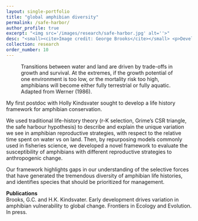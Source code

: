 ```yaml
---
layout: single-portfolio
title: "global amphibian diversity"
permalink: /safe-harbor/
author_profile: true
excerpt: "<img src='/images/research/safe-harbor.jpg' alt=''>"
desc: "<small><cite>Image credit: George Brooks</cite></small> <p>Developing a life-history framework to inform species assessments and prioritize conservation efforts</p>"
collection: research
order_number: 10
---
```


<figure class="align-right">
  <img src="{{ site.url }}{{ site.baseurl }}/images/research/mu_g.jpg" alt="">
  <figcaption>Transitions between water and land are driven by trade-offs in growth and survival. At the extremes, if the growth potential of one environment is too low, or the mortality risk too high, amphibians will become either fully terrestrial or fully aquatic. Adapted from Werner (1986).</figcaption>
</figure> 

My first postdoc with Holly Kindsvater sought to develop a life history framework for amphibian conservation. 

We used traditional life-history theory (r-K selection, Grime’s CSR triangle, the safe harbour hypothesis) to describe and explain the unique variation we see in amphibian reproductive strategies, with respect to the relative time spent on water vs on land. Then, by repurposing models commonly used in fisheries science, we developed a novel framework to evaluate the susceptibility of amphibians with different reproductive strategies to anthropogenic change. 

Our framework highlights gaps in our understanding of the selective forces that have generated the tremendous diversity of amphibian life histories, and identifies species that should be prioritized for management.

**Publications**\
Brooks, G.C. and H.K. Kindsvater. Early development drives variation in amphibian vulnerability to global change. Frontiers in Ecology and Evolution. In press.
